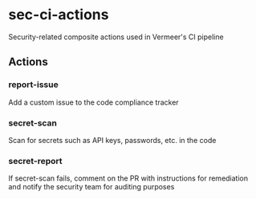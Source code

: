 # sec-ci-actions

Security-related composite actions used in Vermeer's CI pipeline

## Actions

### report-issue

Add a custom issue to the code compliance tracker

### secret-scan

Scan for secrets such as API keys, passwords, etc. in the code

### secret-report

If secret-scan fails, comment on the PR with instructions for remediation and notify the security team for auditing purposes
